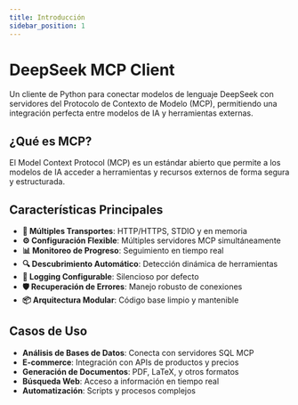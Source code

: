 ```yaml
---
title: Introducción
sidebar_position: 1
---
```


# DeepSeek MCP Client

Un cliente de Python para conectar modelos de lenguaje DeepSeek con servidores del Protocolo de Contexto de Modelo (MCP), permitiendo una integración perfecta entre modelos de IA y herramientas externas.

## ¿Qué es MCP?

El Model Context Protocol (MCP) es un estándar abierto que permite a los modelos de IA acceder a herramientas y recursos externos de forma segura y estructurada.

## Características Principales

- **🚀 Múltiples Transportes**: HTTP/HTTPS, STDIO y en memoria
- **⚙️ Configuración Flexible**: Múltiples servidores MCP simultáneamente  
- **📊 Monitoreo de Progreso**: Seguimiento en tiempo real
- **🔍 Descubrimiento Automático**: Detección dinámica de herramientas
- **🔕 Logging Configurable**: Silencioso por defecto
- **🛡️ Recuperación de Errores**: Manejo robusto de conexiones
- **📦 Arquitectura Modular**: Código base limpio y mantenible

## Casos de Uso

- **Análisis de Bases de Datos**: Conecta con servidores SQL MCP
- **E-commerce**: Integración con APIs de productos y precios  
- **Generación de Documentos**: PDF, LaTeX, y otros formatos
- **Búsqueda Web**: Acceso a información en tiempo real
- **Automatización**: Scripts y procesos complejos

